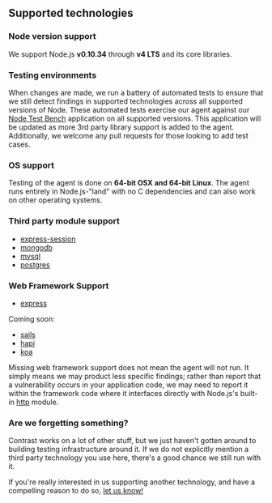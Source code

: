 <!--
title: "Supported Technologies"
description: "List of supported technologies"
tags: "Node agent frameworks support troubleshooting nodejs javascript modules"
-->


## Supported technologies
### Node version support
We support Node.js **v0.10.34** through **v4 LTS** and its core libraries.

### Testing environments
When changes are made, we run a battery of automated tests to ensure that we still detect findings in supported technologies across all supported versions of Node. 
These automated tests exercise our agent against our [Node Test Bench](https://github.com/Contrast-Security-OSS/NodeTestBench) application on all supported versions. 
This application will be updated as more 3rd party library support is added to the agent. Additionally, we welcome any pull requests for those looking to add test cases. 

### OS support
Testing of the agent is done on **64-bit OSX and 64-bit Linux**.
The agent runs entirely in Node.js-"land" with no C dependencies and can also work on other operating systems.

### Third party module support
* [express-session](https://github.com/expressjs/session)
* [mongodb](https://docs.mongodb.org/ecosystem/drivers/node-js/)
* [mysql](https://www.npmjs.com/package/mysql) 
* [postgres](https://www.npmjs.com/package/pg)

### Web Framework Support
* [express](http://expressjs.com)

Coming soon:
* [sails](http://sailsjs.org/)
* [hapi](https://www.npmjs.com/package/hapi)
* [koa](https://www.npmjs.com/package/koa)

Missing web framework support does not mean the agent will not run. It simply means we may product less specific findings; rather than report that a vulnerability occurs in your application code, we may need to report it within the framework code where it interfaces directly with Node.js's built-in [http](https://nodejs.org/api/http.html) module.


### Are we forgetting something?
Contrast works on a lot of other stuff, but we just haven't gotten around to building testing infrastructure around it. 
If we do not explicitly mention a third party technology you use here, there's a good chance we still run with it.

If you're really interested in us supporting another technology, and have a compelling reason to do so, [let us know!](mailto:bugs@contrastsecurity.com)
